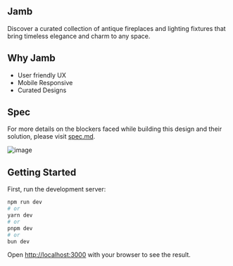 ## Jamb
Discover a curated collection of antique fireplaces and lighting fixtures that bring timeless elegance and charm to any space.

## Why Jamb
- User friendly UX
- Mobile Responsive
- Curated Designs


## Spec

For more details on the blockers faced while building this design and their solution, please visit [spec.md](./spec.md).



![image](https://github.com/user-attachments/assets/f7bc369e-7540-4de6-9fe3-03bfdcb3ca79)


## Getting Started

First, run the development server:

```bash
npm run dev
# or
yarn dev
# or
pnpm dev
# or
bun dev
```

Open [http://localhost:3000](http://localhost:3000) with your browser to see the result.



